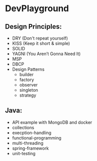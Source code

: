 # DevPlayground

## Design Principles:
- DRY (Don't repeat yourself)
- KISS (Keep it short & simple)
- SOLID
- YAGNI (You Aren’t Gonna Need It)
- MSP
- DBCP
- Design Patterns
    - builder
    - factory
    - observer
    - singleton
    - strategy

## Java:
- API example with MongoDB and docker
- collections
- execption-handling
- functional-programming
- multi-threading
- spring-framework
- unit-testing
